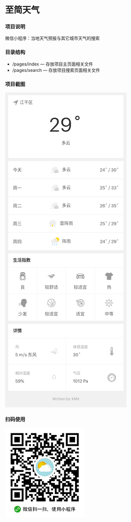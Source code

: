 # 至简天气

### 项目说明

微信小程序：当地天气预报与其它城市天气的搜索

### 目录结构

- /pages/index — 存放项目主页面相关文件
- /pages/search — 存放项目搜索页面相关文件

### 项目截图

![screenshot](./screenshot.png)



### 扫码使用

![qrcode](./qrcode.jpg)